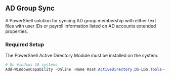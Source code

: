 ## AD Group Sync 

A PowerShell solution for syncing AD group membership with either text files with user IDs or payroll information listed on AD accounts extended properties. 

### Required Setup

The PowerShell Active Directory Module must be installed on the system.

```powershell
# On Windows 10 systems
Add-WindowsCapability -Online -Name Rsat.ActiveDirectory.DS-LDS.Tools~~~~0.0.1.0
```


